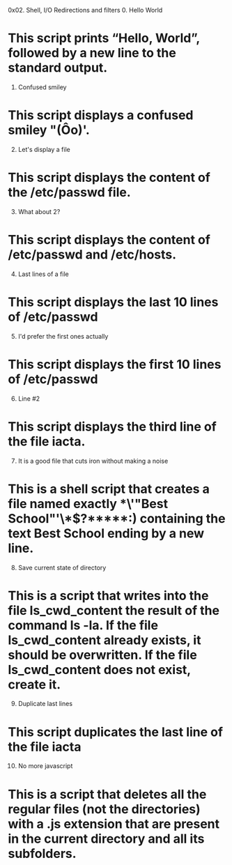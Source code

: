0x02. Shell, I/O Redirections and filters
0. Hello World
# This script prints “Hello, World”, followed by a new line to the standard output.
1. Confused smiley
# This script displays a confused smiley "(Ôo)'.
2. Let's display a file
# This script displays the content of the /etc/passwd file.
3. What about 2?
# This script displays the content of /etc/passwd and /etc/hosts.
4. Last lines of a file
# This script displays the last 10 lines of /etc/passwd
5. I'd prefer the first ones actually
# This script displays the first 10 lines of /etc/passwd
6. Line #2
# This script displays the third line of the file iacta.
7. It is a good file that cuts iron without making a noise
# This is a shell script that creates a file named exactly \*\\'"Best School"\'\\*$\?\*\*\*\*\*:) containing the text Best School ending by a new line.
8. Save current state of directory
# This is a script that writes into the file ls_cwd_content the result of the command ls -la. If the file ls_cwd_content already exists, it should be overwritten. If the file ls_cwd_content does not exist, create it.
9. Duplicate last lines
# This script duplicates the last line of the file iacta
10. No more javascript
# This is a script that deletes all the regular files (not the directories) with a .js extension that are present in the current directory and all its subfolders.










